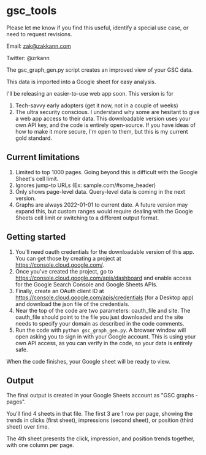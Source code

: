 # gsc_tools

Please let me know if you find this useful, identify a special use case, or need to request revisions.

Email: zak@zakkann.com

Twitter: @zrkann 

The gsc_graph_gen.py script creates an improved view of your GSC data.

This data is imported into a Google sheet for easy analysis.

I'll be releasing an easier-to-use web app soon. This version is for
1. Tech-savvy early adopters (get it now, not in a couple of weeks)
2. The ultra security conscious. I understand why some are hesitant to give a web app access to their data. This downloadable version uses your own API key, and the code is entirely open-source. If you have ideas of how to make it more secure, I'm open to them, but this is my current gold standard.


## Current limitations
1. Limited to top 1000 pages. Going beyond this is difficult with the Google Sheet's cell limit.
2. Ignores jump-to URLs (Ex: sample.com/#some_header)
3. Only shows page-level data. Query-level data is coming in the next version.
4. Graphs are always 2022-01-01 to current date. A future version may expand this, but custom ranges would require dealing with the Google Sheets cell limit or switching to a different output format.

## Getting started
1. You'll need oauth credentials for the downloadable version of this app. You can get those by creating a project at https://console.cloud.google.com/. 
2. Once you've created the project, go to https://console.cloud.google.com/apis/dashboard and enable access for the Google Search Console and Google Sheets APIs.
3. Finally, create an OAuth client ID at https://console.cloud.google.com/apis/credentials (for a Desktop app) and download the json file of the credentials.
4. Near the top of the code are two parameters: oauth_file and site. The oauth_file should point to the file you just downloaded and the site needs to specify your domain as described in the code comments.
5. Run the code with `python gsc_graph_gen.py`. A browser window will open asking you to sign in with your Google account. This is using your own API access, as you can verify in the code, so your data is entirely safe.

When the code finishes, your Google sheet will be ready to view.

## Output
The final output is created in your Google Sheets account as "GSC graphs - pages". 

You'll find 4 sheets in that file. The first 3 are 1 row per page, showing the trends in clicks (first sheet), impressions (second sheet), or position (third sheet) over time.

The 4th sheet presents the click, impression, and position trends together, with one column per page.
